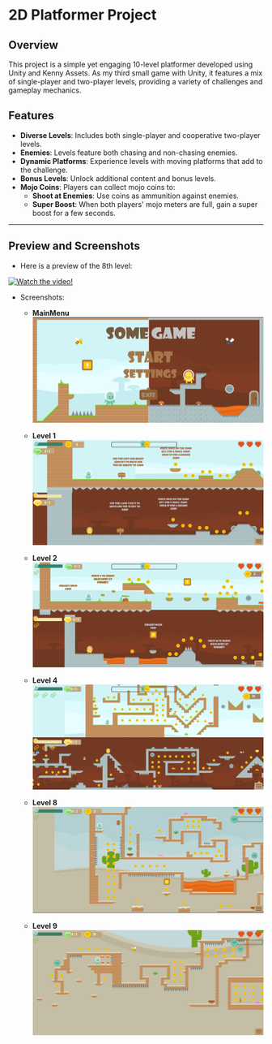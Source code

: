 # 2D Platformer Project

## Overview

This project is a simple yet engaging 10-level platformer developed using Unity and Kenny Assets. As my third small game with Unity, it features a mix of single-player and two-player levels, providing a variety of challenges and gameplay mechanics.

## Features

- **Diverse Levels**: Includes both single-player and cooperative two-player levels.
- **Enemies**: Levels feature both chasing and non-chasing enemies.
- **Dynamic Platforms**: Experience levels with moving platforms that add to the challenge.
- **Bonus Levels**: Unlock additional content and bonus levels.
- **Mojo Coins**: Players can collect mojo coins to:
  - **Shoot at Enemies**: Use coins as ammunition against enemies.
  - **Super Boost**: When both players' mojo meters are full, gain a super boost for a few seconds.

---

## Preview and Screenshots

- Here is a preview of the 8th level:

[![Watch the video!]()](https://drive.google.com/file/d/1ZnQhvAsCaq7E3T2dRpvxoyNCq7rfi8HA/view?usp=sharing)

- Screenshots:
  - **MainMenu** ![Main Menu](https://github.com/SomeCoder23/2D-Platformer/blob/main/Screenshots/Screenshot%202024-07-02%20221609.png)



  - **Level 1** ![Level1](https://github.com/SomeCoder23/2D-Platformer/blob/main/Screenshots/Screenshot%202024-07-02%20223739.png)


 
  - **Level 2** ![Level2](https://github.com/SomeCoder23/2D-Platformer/blob/main/Screenshots/Screenshot%202024-07-02%20225824.png)



  - **Level 4** ![Level4](https://github.com/SomeCoder23/2D-Platformer/blob/main/Screenshots/Screenshot%202024-07-02%20223622.png)



  - **Level 8** ![Level8](https://github.com/SomeCoder23/2D-Platformer/blob/main/Screenshots/Screenshot%202024-07-02%20225525.png)



  - **Level 9** ![Level9](https://github.com/SomeCoder23/2D-Platformer/blob/main/Screenshots/Screenshot%202024-07-02%20225342.png)


    
